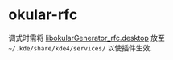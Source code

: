 # okular-rfc

调式时需将 [libokularGenerator_rfc.desktop](libokularGenerator_rfc.desktop) 放至
``~/.kde/share/kde4/services/`` 以使插件生效.

